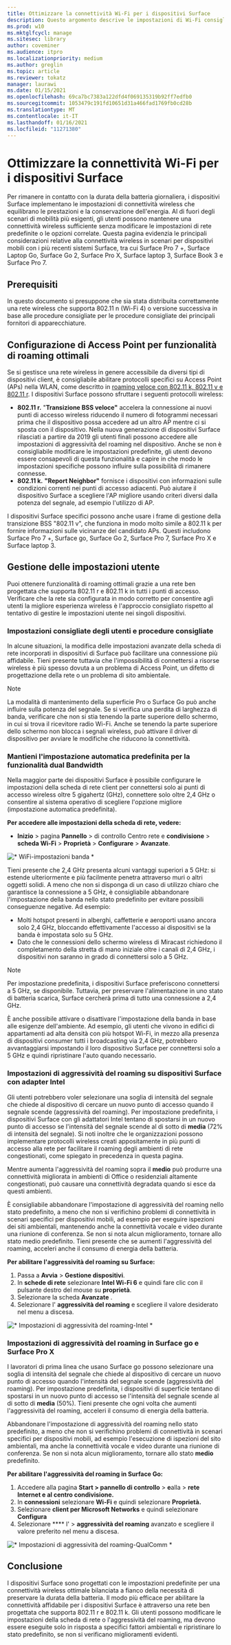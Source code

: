 ```yaml
---
title: Ottimizzare la connettività Wi-Fi per i dispositivi Surface
description: Questo argomento descrive le impostazioni di Wi-Fi consigliate per garantire che i dispositivi Surface rimangano connessi in ambienti di rete congestionati e scenari mobili.
ms.prod: w10
ms.mktglfcycl: manage
ms.sitesec: library
author: coveminer
ms.audience: itpro
ms.localizationpriority: medium
ms.author: greglin
ms.topic: article
ms.reviewer: tokatz
manager: laurawi
ms.date: 01/15/2021
ms.openlocfilehash: 69ca7bc7383a122dfd4f069135319b92ff7edfb0
ms.sourcegitcommit: 1053479c191fd10651d31a466fad1769fb0cd28b
ms.translationtype: MT
ms.contentlocale: it-IT
ms.lasthandoff: 01/16/2021
ms.locfileid: "11271380"
---
```

# Ottimizzare la connettività Wi-Fi per i dispositivi Surface


Per rimanere in contatto con la durata della batteria giornaliera, i dispositivi Surface implementano le impostazioni di connettività wireless che equilibrano le prestazioni e la conservazione dell'energia. Al di fuori degli scenari di mobilità più esigenti, gli utenti possono mantenere una connettività wireless sufficiente senza modificare le impostazioni di rete predefinite o le opzioni correlate. Questa pagina evidenzia le principali considerazioni relative alla connettività wireless in scenari per dispositivi mobili con i più recenti sistemi Surface, tra cui Surface Pro 7 +, Surface Laptop Go, Surface Go 2, Surface Pro X, Surface laptop 3, Surface Book 3 e Surface Pro 7.

## Prerequisiti

In questo documento si presuppone che sia stata distribuita correttamente una rete wireless che supporta 802.11 n (Wi-Fi 4) o versione successiva in base alle procedure consigliate per le procedure consigliate dei principali fornitori di apparecchiature.

## Configurazione di Access Point per funzionalità di roaming ottimali

Se si gestisce una rete wireless in genere accessibile da diversi tipi di dispositivi client, è consigliabile abilitare protocolli specifici su Access Point (APs) nella WLAN, come descritto in [roaming veloce con 802.11 k, 802.11 v e 802.11 r](https://docs.microsoft.com/windows-hardware/drivers/network/fast-roaming-with-802-11k--802-11v--and-802-11r). I dispositivi Surface possono sfruttare i seguenti protocolli wireless:

- **802.11 r.** "**Transizione BSS veloce"** accelera la connessione ai nuovi punti di accesso wireless riducendo il numero di fotogrammi necessari prima che il dispositivo possa accedere ad un altro AP mentre ci si sposta con il dispositivo. Nella nuova generazione di dispositivi Surface rilasciati a partire da 2019 gli utenti finali possono accedere alle impostazioni di aggressività del roaming nel dispositivo. Anche se non è consigliabile modificare le impostazioni predefinite, gli utenti devono essere consapevoli di questa funzionalità e capire in che modo le impostazioni specifiche possono influire sulla possibilità di rimanere connesse.
- **802.11 k.** **"Report Neighbor"** fornisce i dispositivi con informazioni sulle condizioni correnti nei punti di accesso adiacenti. Può aiutare il dispositivo Surface a scegliere l'AP migliore usando criteri diversi dalla potenza del segnale, ad esempio l'utilizzo di AP.

I dispositivi Surface specifici possono anche usare i frame di gestione della transizione BSS "802.11 v", che funziona in modo molto simile a 802.11 k per fornire informazioni sulle vicinanze del candidato APs. Questi includono Surface Pro 7 +, Surface go, Surface Go 2, Surface Pro 7, Surface Pro X e Surface laptop 3. 

## Gestione delle impostazioni utente

Puoi ottenere funzionalità di roaming ottimali grazie a una rete ben progettata che supporta 802.11 r e 802.11 k in tutti i punti di accesso. Verificare che la rete sia configurata in modo corretto per consentire agli utenti la migliore esperienza wireless è l'approccio consigliato rispetto al tentativo di gestire le impostazioni utente nei singoli dispositivi. 

### Impostazioni consigliate degli utenti e procedure consigliate

In alcune situazioni, la modifica delle impostazioni avanzate della scheda di rete incorporati in dispositivi di Surface può facilitare una connessione più affidabile. Tieni presente tuttavia che l'impossibilità di connettersi a risorse wireless è più spesso dovuta a un problema di Access Point, un difetto di progettazione della rete o un problema di sito ambientale.

> [!NOTE]
> La modalità di mantenimento della superficie Pro o Surface Go può anche influire sulla potenza del segnale. Se si verifica una perdita di larghezza di banda, verificare che non si stia tenendo la parte superiore dello schermo, in cui si trova il ricevitore radio Wi-Fi. Anche se tenendo la parte superiore dello schermo non blocca i segnali wireless, può attivare il driver di dispositivo per avviare le modifiche che riducono la connettività.

### Mantieni l'impostazione automatica predefinita per la funzionalità dual Bandwidth

Nella maggior parte dei dispositivi Surface è possibile configurare le impostazioni della scheda di rete client per connettersi solo ai punti di accesso wireless oltre 5 gigahertz (GHz), connettere solo oltre 2,4 GHz o consentire al sistema operativo di scegliere l'opzione migliore (impostazione automatica predefinita).

**Per accedere alle impostazioni della scheda di rete, vedere:**

- **Inizio**  >  pagina **Pannello**  >  di controllo Centro rete e **condivisione**  >  **scheda Wi-Fi**  >  **Proprietà**  >  **Configurare**  >  **Avanzate**.

![* WiFi-impostazioni banda *](images/wifi-band.png) <br>

Tieni presente che 2,4 GHz presenta alcuni vantaggi superiori a 5 GHz: si estende ulteriormente e più facilmente penetra attraverso muri o altri oggetti solidi. A meno che non si disponga di un caso di utilizzo chiaro che garantisce la connessione a 5 GHz, è consigliabile abbandonare l'impostazione della banda nello stato predefinito per evitare possibili conseguenze negative. Ad esempio:


- Molti hotspot presenti in alberghi, caffetterie e aeroporti usano ancora solo 2,4 GHz, bloccando effettivamente l'accesso ai dispositivi se la banda è impostata solo su 5 GHz.
- Dato che le connessioni dello schermo wireless di Miracast richiedono il completamento della stretta di mano iniziale oltre i canali di 2,4 GHz, i dispositivi non saranno in grado di connettersi solo a 5 GHz.

> [!NOTE]
> Per impostazione predefinita, i dispositivi Surface preferiscono connettersi a 5 GHz, se disponibile. Tuttavia, per preservare l'alimentazione in uno stato di batteria scarica, Surface cercherà prima di tutto una connessione a 2,4 GHz.

È anche possibile attivare o disattivare l'impostazione della banda in base alle esigenze dell'ambiente. Ad esempio, gli utenti che vivono in edifici di appartamenti ad alta densità con più hotspot Wi-Fi, in mezzo alla presenza di dispositivi consumer tutti i broadcasting via 2,4 GHz, potrebbero avvantaggiarsi impostando il loro dispositivo Surface per connettersi solo a 5 GHz e quindi ripristinare l'auto quando necessario.

### Impostazioni di aggressività del roaming su dispositivi Surface con adapter Intel 

Gli utenti potrebbero voler selezionare una soglia di intensità del segnale che chiede al dispositivo di cercare un nuovo punto di accesso quando il segnale scende (aggressività del roaming). Per impostazione predefinita, i dispositivi Surface con gli adattatori Intel tentano di spostarsi in un nuovo punto di accesso se l'intensità del segnale scende al di sotto di **media** (72% di intensità del segnale). Si noti inoltre che le organizzazioni possono implementare protocolli wireless creati appositamente in più punti di accesso alla rete per facilitare il roaming degli ambienti di rete congestionati, come spiegato in precedenza in questa pagina. 

Mentre aumenta l'aggressività del roaming sopra il **medio** può produrre una connettività migliorata in ambienti di Office o residenziali altamente congestionati, può causare una connettività degradata quando si esce da questi ambienti. 

È consigliabile abbandonare l'impostazione di aggressività del roaming nello stato predefinito, a meno che non si verifichino problemi di connettività in scenari specifici per dispositivi mobili, ad esempio per eseguire ispezioni dei siti ambientali, mantenendo anche la connettività vocale e video durante una riunione di conferenza. Se non si nota alcun miglioramento, tornare allo stato medio predefinito. Tieni presente che se aumenti l'aggressività del roaming, acceleri anche il consumo di energia della batteria. 

**Per abilitare l'aggressività del roaming su Surface:**

1. Passa a **Avvia**  >  **Gestione dispositivi**.
2. In **schede di rete** selezionare **Intel Wi-Fi 6** e quindi fare clic con il pulsante destro del mouse su **proprietà**.
3. Selezionare la scheda **Avanzate** .
4. Selezionare l' **aggressività del roaming** e scegliere il valore desiderato nel menu a discesa.

![* Impostazioni di aggressività del roaming-Intel *](images/wifi-roaming-int.png) <br>

### Impostazioni di aggressività del roaming in Surface go e Surface Pro X

I lavoratori di prima linea che usano Surface go possono selezionare una soglia di intensità del segnale che chiede al dispositivo di cercare un nuovo punto di accesso quando l'intensità del segnale scende (aggressività del roaming). Per impostazione predefinita, i dispositivi di superficie tentano di spostarsi in un nuovo punto di accesso se l'intensità del segnale scende al di sotto di **media** (50%). Tieni presente che ogni volta che aumenti l'aggressività del roaming, acceleri il consumo di energia della batteria.

Abbandonare l'impostazione di aggressività del roaming nello stato predefinito, a meno che non si verifichino problemi di connettività in scenari specifici per dispositivi mobili, ad esempio l'esecuzione di ispezioni del sito ambientali, ma anche la connettività vocale e video durante una riunione di conferenza. Se non si nota alcun miglioramento, tornare allo stato **medio** predefinito.

**Per abilitare l'aggressività del roaming in Surface Go:**

1. Accedere alla pagina **Start > pannello di controllo**  >  **e**alla  >  **rete Internet e al centro condivisione.**
2. In **connessioni** selezionare **Wi-Fi** e quindi selezionare **Proprietà.**
3. Selezionare **client per Microsoft Networks** e quindi selezionare **Configura**
4. Selezionare **** l'  >  **aggressività del roaming** avanzato e scegliere il valore preferito nel menu a discesa.

![* Impostazioni di aggressività del roaming-QualComm *](images/wifi-roaming.png) <br>


## Conclusione

I dispositivi Surface sono progettati con le impostazioni predefinite per una connettività wireless ottimale bilanciata a fianco della necessità di preservare la durata della batteria. Il modo più efficace per abilitare la connettività affidabile per i dispositivi Surface è attraverso una rete ben progettata che supporta 802.11 r e 802.11 k. Gli utenti possono modificare le impostazioni della scheda di rete o l'aggressività del roaming, ma devono essere eseguite solo in risposta a specifici fattori ambientali e ripristinare lo stato predefinito, se non si verificano miglioramenti evidenti.
